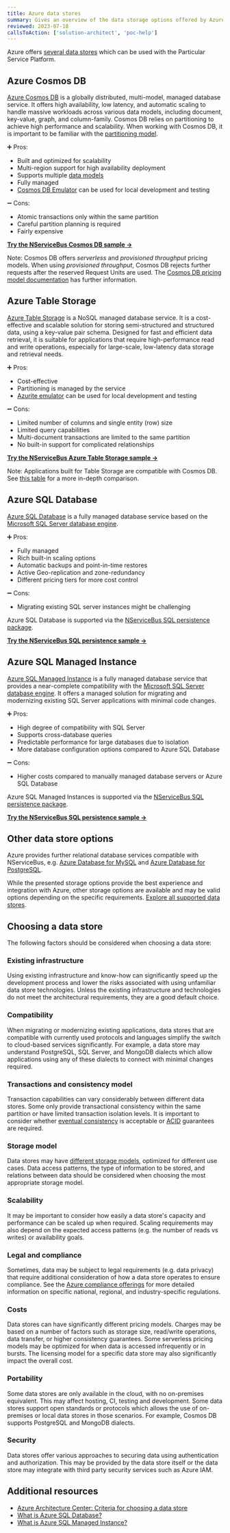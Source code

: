 ```yaml
---
title: Azure data stores
summary: Gives an overview of the data storage options offered by Azure and how to use them with the Particular Service Platform
reviewed: 2023-07-18
callsToAction: ['solution-architect', 'poc-help']
---
```


Azure offers [several data stores](https://learn.microsoft.com/en-us/azure/architecture/guide/technology-choices/data-store-decision-tree) which can be used with the Particular Service Platform.

## Azure Cosmos DB

[Azure Cosmos DB](https://learn.microsoft.com/en-us/azure/cosmos-db/introduction) is a globally distributed, multi-model, managed database service. It offers high availability, low latency, and automatic scaling to handle massive workloads across various data models, including document, key-value, graph, and column-family. Cosmos DB relies on partitioning to achieve high performance and scalability. When working with Cosmos DB, it is important to be familiar with the [partitioning model](https://learn.microsoft.com/en-us/azure/cosmos-db/partitioning-overview).

:heavy_plus_sign: Pros:

- Built and optimized for scalability
- Multi-region support for high availability deployment
- Supports multiple [data models](https://learn.microsoft.com/en-us/azure/cosmos-db/choose-api)
- Fully managed
- [Cosmos DB Emulator](https://learn.microsoft.com/en-us/azure/cosmos-db/local-emulator) can be used for local development and testing

:heavy_minus_sign: Cons:

- Atomic transactions only within the same partition
- Careful partition planning is required
- Fairly expensive

[**Try the NServiceBus Cosmos DB sample →**](/samples/cosmosdb/simple/)

Note: Cosmos DB offers _serverless_ and _provisioned throughput_ pricing models. When using _provisioned throughput_, Cosmos DB rejects further requests after the reserved Request Units are used. The [Cosmos DB pricing model documentation](https://learn.microsoft.com/en-us/azure/cosmos-db/how-pricing-works) has further information.

## Azure Table Storage

[Azure Table Storage](https://learn.microsoft.com/en-us/azure/storage/tables/table-storage-overview) is a NoSQL managed database service. It is a cost-effective and scalable solution for storing semi-structured and structured data, using a key-value pair schema. Designed for fast and efficient data retrieval, it is suitable for applications that require high-performance read and write operations, especially for large-scale, low-latency data storage and retrieval needs.

:heavy_plus_sign: Pros:

- Cost-effective
- Partitioning is managed by the service
- [Azurite emulator](https://learn.microsoft.com/en-us/azure/storage/common/storage-use-azurite) can be used for local development and testing

:heavy_minus_sign: Cons:

- Limited number of columns and single entity (row) size
- Limited query capabilities
- Multi-document transactions are limited to the same partition
- No built-in support for complicated relationships

[**Try the NServiceBus Azure Table Storage sample →**](/samples/azure/azure-table/simple/)

Note: Applications built for Table Storage are compatible with Cosmos DB. See [this table](https://learn.microsoft.com/en-us/azure/cosmos-db/table/support) for a more in-depth comparison.

## Azure SQL Database

[Azure SQL Database](https://azure.microsoft.com/en-us/products/azure-sql/database/) is a fully managed database service based on the [Microsoft SQL Server database engine](https://learn.microsoft.com/en-us/sql/sql-server/?view=sql-server-ver16).

:heavy_plus_sign: Pros:

- Fully managed
- Rich built-in scaling options
- Automatic backups and point-in-time restores
- Active Geo-replication and zone-redundancy
- Different pricing tiers for more cost control

:heavy_minus_sign: Cons:

- Migrating existing SQL server instances might be challenging

Azure SQL Database is supported via the [NServiceBus SQL persistence package](/persistence/sql/).

[**Try the NServiceBus SQL persistence sample →**](/samples/sql-persistence/simple/)

## Azure SQL Managed Instance

[Azure SQL Managed Instance](https://azure.microsoft.com/en-us/products/azure-sql/managed-instance) is a fully managed database service that provides a near-complete compatibility with the [Microsoft SQL Server database engine](https://learn.microsoft.com/en-us/sql/sql-server/?view=sql-server-ver16). It offers a managed solution for migrating and modernizing existing SQL Server applications with minimal code changes.

:heavy_plus_sign: Pros:

- High degree of compatibility with SQL Server
- Supports cross-database queries
- Predictable performance for large databases due to isolation
- More database configuration options compared to Azure SQL Database

:heavy_minus_sign: Cons:

- Higher costs compared to manually managed database servers or Azure SQL Database

Azure SQL Managed Instances is supported via the [NServiceBus SQL persistence package](/persistence/sql/).

[**Try the NServiceBus SQL persistence sample →**](/samples/sql-persistence/simple/)

## Other data store options

Azure provides further relational database services compatible with NServiceBus, e.g. [Azure Database for MySQL](https://azure.microsoft.com/en-us/products/mysql) and [Azure Database for PostgreSQL](https://azure.microsoft.com/en-us/products/postgresql).

While the presented storage options provide the best experience and integration with Azure, other storage options are available and may be valid options depending on the specific requirements. [Explore all supported data stores](/persistence/#supported-persisters).

## Choosing a data store

The following factors should be considered when choosing a data store:

### Existing infrastructure

Using existing infrastructure and know-how can significantly speed up the development process and lower the risks associated with using unfamiliar data store technologies. Unless the existing infrastructure and technologies do not meet the architectural requirements, they are a good default choice.

### Compatibility

When migrating or modernizing existing applications, data stores that are compatible with currently used protocols and languages simplify the switch to cloud-based services significantly. For example, a data store may understand PostgreSQL, SQL Server, and MongoDB dialects which allow applications using any of these dialects to connect with minimal changes required.

### Transactions and consistency model

Transaction capabilities can vary considerably between different data stores. Some only provide transactional consistency within the same partition or have limited transaction isolation levels. It is important to consider whether [eventual consistency](https://en.wikipedia.org/wiki/Eventual_consistency) is acceptable or [ACID](https://en.wikipedia.org/wiki/ACID) guarantees are required.

### Storage model

Data stores may have [different storage models](https://learn.microsoft.com/en-us/azure/architecture/guide/technology-choices/data-store-overview), optimized for different use cases. Data access patterns, the type of information to be stored, and relations between data should be considered when choosing the most appropriate storage model.

### Scalability

It may be important to consider how easily a data store's capacity and performance can be scaled up when required. Scaling requirements may also depend on the expected access patterns (e.g. the number of reads vs writes) or availability goals.

### Legal and compliance

Sometimes, data may be subject to legal requirements (e.g. data privacy) that require additional consideration of how a data store operates to ensure compliance. See the [Azure compliance offerings](https://learn.microsoft.com/en-us/compliance/regulatory/offering-home) for more detailed information on specific national, regional, and industry-specific regulations.

### Costs

Data stores can have significantly different pricing models. Charges may be based on a number of factors such as storage size, read/write operations, data transfer, or higher consistency guarantees. Some serverless pricing models may be optimized for when data is accessed infrequently or in bursts. The licensing model for a specific data store may also significantly impact the overall cost.

### Portability

Some data stores are only available in the cloud, with no on-premises equivalent. This may affect hosting, CI, testing and development. Some data stores support open standards or protocols which allows the use of on-premises or local data stores in those scenarios. For example, Cosmos DB supports PostgreSQL and MongoDB dialects.

### Security

Data stores offer various approaches to securing data using authentication and authorization. This may be provided by the data store itself or the data store may integrate with third party security services such as Azure IAM.

## Additional resources

- [Azure Architecture Center: Criteria for choosing a data store](https://learn.microsoft.com/en-us/azure/architecture/guide/technology-choices/data-store-considerations)
- [What is Azure SQL Database?](https://learn.microsoft.com/en-us/azure/azure-sql/database/sql-database-paas-overview?view=azuresql)
- [What is Azure SQL Managed Instance?](https://learn.microsoft.com/en-us/azure/azure-sql/managed-instance/sql-managed-instance-paas-overview?view=azuresql)
